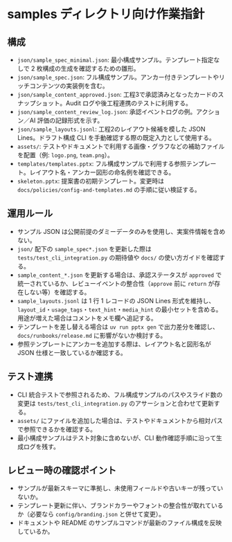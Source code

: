 # samples ディレクトリ向け作業指針

## 構成
- `json/sample_spec_minimal.json`: 最小構成サンプル。テンプレート指定なしで 2 枚構成の生成を確認するための雛形。
- `json/sample_spec.json`: フル構成サンプル。アンカー付きテンプレートやリッチコンテンツの実装例を含む。
- `json/sample_content_approved.json`: 工程3で承認済みとなったカードのスナップショット。Audit ログや後工程連携のテストに利用する。
- `json/sample_content_review_log.json`: 承認イベントログの例。アクション／AI 評価の記録形式を示す。
- `json/sample_layouts.jsonl`: 工程2のレイアウト候補を模した JSON Lines。ドラフト構成 CLI を手動確認する際の既定入力として使用する。
- `assets/`: テストやドキュメントで利用する画像・グラフなどの補助ファイルを配置（例: `logo.png`, `team.png`）。
- `templates/templates.pptx`: フル構成サンプルで利用する参照テンプレート。レイアウト名・アンカー図形の命名例を確認できる。
- `skeleton.pptx`: 提案書の初期テンプレート。変更時は `docs/policies/config-and-templates.md` の手順に従い検証する。

## 運用ルール
- サンプル JSON は公開前提のダミーデータのみを使用し、実案件情報を含めない。
- `json/` 配下の `sample_spec*.json` を更新した際は `tests/test_cli_integration.py` の期待値や `docs/` の使い方ガイドを確認する。
- `sample_content_*.json` を更新する場合は、承認ステータスが `approved` で統一されているか、レビューイベントの整合性（`approve` 前に `return` が存在しない等）を確認する。
- `sample_layouts.jsonl` は 1 行 1 レコードの JSON Lines 形式を維持し、`layout_id`・`usage_tags`・`text_hint`・`media_hint` の最小セットを含める。用途が増えた場合はコメントをメモ欄へ追記する。
- テンプレートを差し替える場合は `uv run pptx gen` で出力差分を確認し、`docs/runbooks/release.md` に影響がないか検討する。
- 参照テンプレートにアンカーを追加する際は、レイアウト名と図形名が JSON 仕様と一致しているか確認する。

## テスト連携
- CLI 統合テストで参照されるため、フル構成サンプルのパスやスライド数の変更は `tests/test_cli_integration.py` のアサーションと合わせて更新する。
- `assets/` にファイルを追加した場合は、テストやドキュメントから相対パスで参照できるかを確認する。
- 最小構成サンプルはテスト対象に含めないが、CLI 動作確認手順に沿って生成ログを残す。

## レビュー時の確認ポイント
- サンプルが最新スキーマに準拠し、未使用フィールドや古いキーが残っていないか。
- テンプレート更新に伴い、ブランドカラーやフォントの整合性が取れているか（必要なら `config/branding.json` と併せて変更）。
- ドキュメントや README のサンプルコマンドが最新のファイル構成を反映しているか。
